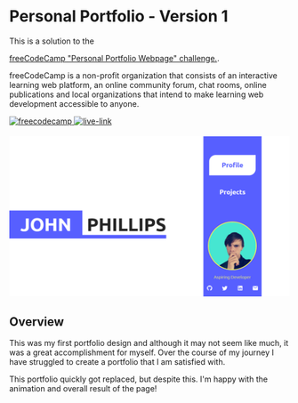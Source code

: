 ﻿<h1>Personal Portfolio - Version 1</h1>
 This is a solution to the

[freeCodeCamp "Personal Portfolio Webpage" challenge.](https://www.freecodecamp.org/learn/responsive-web-design/responsive-web-design-projects/build-a-personal-portfolio-webpage).

freeCodeCamp is a non-profit organization that consists of an interactive learning web platform, an online community forum, chat rooms, online publications and local organizations that intend to make learning web development accessible to anyone.

<!-- REPLACE HREFS -->
<a href="https://www.freecodecamp.org/learn/responsive-web-design/responsive-web-design-projects/build-a-personal-portfolio-webpage" target="_blank">
  <img src=https://img.shields.io/badge/solution-3e54a3?&style=for-the-badge&logo=freecodecamp&logoColor=white alt=freecodecamp style="margin-bottom: 5px;" />
</a>
<a href="https://tender-sinoussi-bd347c.netlify.app/" target="_blank">
  <img src=https://img.shields.io/badge/live%20demo-lightgreen?&style=for-the-badge&logo=html5&logoColor=333 alt=live-link style="margin-bottom: 5px;" />
</a>

![](./images/screenshot.png)

<h2>Overview</h2>
<p>
 This was my first portfolio design and although it may not seem like much, it was a great accomplishment for myself. Over the course of my journey I have struggled to create a portfolio that I am satisfied with.

This portfolio quickly got replaced, but despite this. I'm happy with the animation and overall result of the page!
</p>
